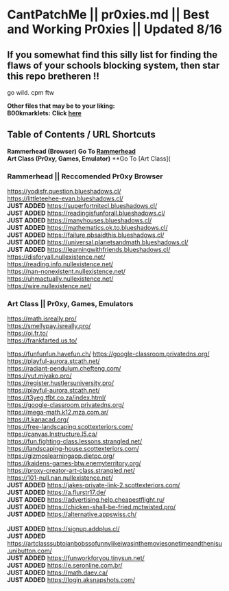 # CantPatchMe || pr0xies.md || Best and Working Pr0xies || Updated 8/16

## If you somewhat find this silly list for finding the flaws of your schools blocking system, then star this repo bretheren !!

go wild. cpm ftw

**Other files that may be to your liking:** <br>
**B00kmarklets:** **Click [here](https://github.com/qqquota/cantpatchme/blob/main/pr0xies.md#rammerhead--reccomended-pr0xy-browser)** <br>

## Table of Contents / URL Shortcuts <br>

**Rammerhead (Browser)** **Go To [Rammerhead](https://github.com/qqquota/cantpatchme/blob/main/pr0xies.md/)** <br>
**Art Class (Pr0xy, Games, Emulator)** **Go To [Art Class](









### Rammerhead || Reccomended Pr0xy Browser

https://yodisfr.question.blueshadows.cl/ <br>
https://littleteehee-evan.blueshadows.cl/ <br>
**JUST ADDED** https://superfortnitecl.blueshadows.cl/ <br>
**JUST ADDED** https://readingisfunforall.blueshadows.cl/ <br>
**JUST ADDED** https://manyhouses.blueshadows.cl/ <br>
**JUST ADDED** https://mathematics.ok.to.blueshadows.cl/  <br>
**JUST ADDED** https://failure.pbsaidthis.blueshadows.cl/  <br>
**JUST ADDED** https://universal.planetsandmath.blueshadows.cl/ <br>
**JUST ADDED** https://learningwithfriends.blueshadows.cl/ <br>
https://disforyall.nullexistence.net/ <br>
https://reading.info.nullexistence.net/ <br>
https://nan-nonexistent.nullexistence.net/ <br>
https://uhmactually.nullexistence.net/ <br>
https://wire.nullexistence.net/ <br>


### Art Class || Pr0xy, Games, Emulators
https://math.isreally.pro/ <br>
https://smellypay.isreally.pro/ <br>
https://oi.fr.to/ <br>
https://frankfarted.us.to/ <br>

https://funfunfun.havefun.ch/
https://google-classroom.privatedns.org/ <br>
https://playful-aurora.stcath.net/ <br>
https://radiant-pendulum.chefteng.com/ <br>
https://yut.miyako.pro/ <br>
https://register.hustlersuniversity.pro/ <br>
https://playful-aurora.stcath.net/ <br>
https://t3yeg.tfbt.co.za/index.html/ <br>
https://google-classroom.privatedns.org/ <br>
https://mega-math.k12.mza.com.ar/ <br>
https://t.kanacad.org/ <br>
https://free-landscaping.scottexteriors.com/ <br>
https://canvas.lnstructure.l5.ca/ <br>
https://fun.fighting-class.lessons.strangled.net/ <br>
https://landscaping-house.scottexteriors.com/ <br>
https://gizmoslearningapp.dietpc.org/ <br>
https://kaidens-games-btw.enemyterritory.org/ <br>
https://proxy-creator-art-class.strangled.net/ <br>
https://101-null.nan.nullexistence.net/ <br>
**JUST ADDED** https://jakes-private-link-2.scottexteriors.com/ <br>
**JUST ADDED** https://a.flurstr17.de/ <br>
**JUST ADDED** https://advertising.help.cheapestflight.ru/ <br>
**JUST ADDED** https://chicken-shall-be-fried.mctwisted.pro/ <br>
**JUST ADDED** https://alternative.appswiss.ch/ <br> <br>
**JUST ADDED** https://signup.addplus.cl/ <br>
**JUST ADDED** https://artclasssubtoianbobssofunnylikeiwasinthemoviesonetimeandthenisu.unibutton.com/ <br>
**JUST ADDED** https://funworkforyou.tinysun.net/ <br>
**JUST ADDED** https://e.seronline.com.br/ <br>
**JUST ADDED** https://math.daev.ca/ <br>
**JUST ADDED** https://login.aksnapshots.com/ <br>

